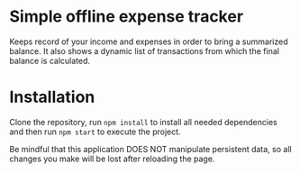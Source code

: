 # Simple offline expense tracker

Keeps record of your income and expenses in order to bring a summarized balance. It also shows a dynamic list of transactions from which the final balance is calculated.

# Installation

Clone the repository, run ```npm install``` to install all needed dependencies and then run ```npm start``` to execute the project.

Be mindful that this application DOES NOT manipulate persistent data, so all changes you make will be lost after reloading the page.